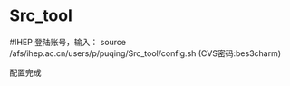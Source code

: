 # Src_tool
#IHEP
登陆账号，输入：
source /afs/ihep.ac.cn/users/p/puqing/Src_tool/config.sh
(CVS密码:bes3charm)

配置完成
